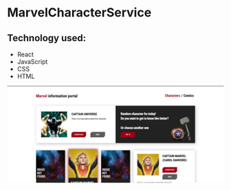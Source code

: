 # MarvelCharacterService

## Technology used: 
- React
- JavaScript
- CSS
- HTML 

![preview MarvelCharacterService](./preview.jpg)